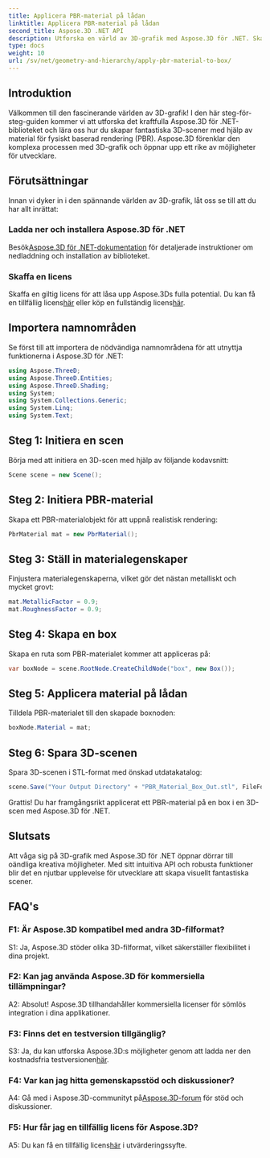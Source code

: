 ```yaml
---
title: Applicera PBR-material på lådan
linktitle: Applicera PBR-material på lådan
second_title: Aspose.3D .NET API
description: Utforska en värld av 3D-grafik med Aspose.3D för .NET. Skapa uppslukande scener utan ansträngning med fysiskt baserad renderingsmaterial.
type: docs
weight: 10
url: /sv/net/geometry-and-hierarchy/apply-pbr-material-to-box/
---
```

## Introduktion

Välkommen till den fascinerande världen av 3D-grafik! I den här steg-för-steg-guiden kommer vi att utforska det kraftfulla Aspose.3D för .NET-biblioteket och lära oss hur du skapar fantastiska 3D-scener med hjälp av material för fysiskt baserad rendering (PBR). Aspose.3D förenklar den komplexa processen med 3D-grafik och öppnar upp ett rike av möjligheter för utvecklare.

## Förutsättningar

Innan vi dyker in i den spännande världen av 3D-grafik, låt oss se till att du har allt inrättat:

### Ladda ner och installera Aspose.3D för .NET

 Besök[Aspose.3D för .NET-dokumentation](https://reference.aspose.com/3d/net/) för detaljerade instruktioner om nedladdning och installation av biblioteket.

### Skaffa en licens

Skaffa en giltig licens för att låsa upp Aspose.3Ds fulla potential. Du kan få en tillfällig licens[här](https://purchase.aspose.com/temporary-license/) eller köp en fullständig licens[här](https://purchase.aspose.com/buy).

## Importera namnområden

Se först till att importera de nödvändiga namnområdena för att utnyttja funktionerna i Aspose.3D för .NET:

```csharp
using Aspose.ThreeD;
using Aspose.ThreeD.Entities;
using Aspose.ThreeD.Shading;
using System;
using System.Collections.Generic;
using System.Linq;
using System.Text;
```

## Steg 1: Initiera en scen

Börja med att initiera en 3D-scen med hjälp av följande kodavsnitt:

```csharp
Scene scene = new Scene();
```

## Steg 2: Initiera PBR-material

Skapa ett PBR-materialobjekt för att uppnå realistisk rendering:

```csharp
PbrMaterial mat = new PbrMaterial();
```

## Steg 3: Ställ in materialegenskaper

Finjustera materialegenskaperna, vilket gör det nästan metalliskt och mycket grovt:

```csharp
mat.MetallicFactor = 0.9;
mat.RoughnessFactor = 0.9;
```

## Steg 4: Skapa en box

Skapa en ruta som PBR-materialet kommer att appliceras på:

```csharp
var boxNode = scene.RootNode.CreateChildNode("box", new Box());
```

## Steg 5: Applicera material på lådan

Tilldela PBR-materialet till den skapade boxnoden:

```csharp
boxNode.Material = mat;
```

## Steg 6: Spara 3D-scenen

Spara 3D-scenen i STL-format med önskad utdatakatalog:

```csharp
scene.Save("Your Output Directory" + "PBR_Material_Box_Out.stl", FileFormat.STLASCII);
```

Grattis! Du har framgångsrikt applicerat ett PBR-material på en box i en 3D-scen med Aspose.3D för .NET.

## Slutsats

Att våga sig på 3D-grafik med Aspose.3D för .NET öppnar dörrar till oändliga kreativa möjligheter. Med sitt intuitiva API och robusta funktioner blir det en njutbar upplevelse för utvecklare att skapa visuellt fantastiska scener.

## FAQ's

### F1: Är Aspose.3D kompatibel med andra 3D-filformat?

S1: Ja, Aspose.3D stöder olika 3D-filformat, vilket säkerställer flexibilitet i dina projekt.

### F2: Kan jag använda Aspose.3D för kommersiella tillämpningar?

A2: Absolut! Aspose.3D tillhandahåller kommersiella licenser för sömlös integration i dina applikationer.

### F3: Finns det en testversion tillgänglig?

 S3: Ja, du kan utforska Aspose.3D:s möjligheter genom att ladda ner den kostnadsfria testversionen[här](https://releases.aspose.com/).

### F4: Var kan jag hitta gemenskapsstöd och diskussioner?

 A4: Gå med i Aspose.3D-communityt på[Aspose.3D-forum](https://forum.aspose.com/c/3d/18) för stöd och diskussioner.

### F5: Hur får jag en tillfällig licens för Aspose.3D?

 A5: Du kan få en tillfällig licens[här](https://purchase.aspose.com/temporary-license/) i utvärderingssyfte.